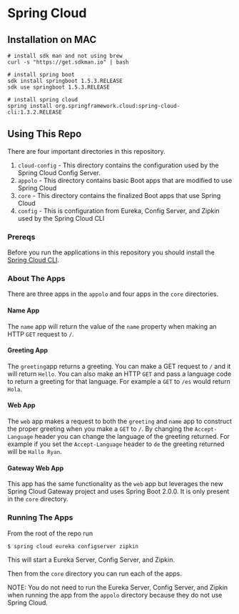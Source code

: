 # Spring Cloud

## Installation on MAC

```shell
# install sdk man and not using brew
curl -s "https://get.sdkman.io" | bash

# install spring boot
sdk install springboot 1.5.3.RELEASE
sdk use springboot 1.5.3.RELEASE

# install spring cloud
spring install org.springframework.cloud:spring-cloud-cli:1.3.2.RELEASE
```

## Using This Repo

There are four important directories in this repository.

1. `cloud-config` - This directory contains the configuration used by the Spring Cloud Config Server.
2. `appolo` - This directory contains basic Boot apps that are modified to use Spring Cloud
3. `core` - This directory contains the finalized Boot apps that use Spring Cloud
4. `config` - This is configuration from Eureka, Config Server, and Zipkin used by the Spring Cloud CLI

### Prereqs

Before you run the applications in this repository you should install the [Spring Cloud CLI](https://cloud.spring.io/spring-cloud-cli/).

### About The Apps

There are three apps in the `appolo` and four apps in the `core` directories.

#### Name App

The `name` app will return the value of the `name` property when making an HTTP `GET` request to `/`.

#### Greeting App

The `greeting`app returns a greeting. You can make a GET request to `/` and it will return `Hello`. You can also make an HTTP `GET`
and pass a language code to return a greeting for that language. For example a `GET` to `/es` would return `Hola`.

#### Web App

The `web` app makes a request to both the `greeting` and `name` app to construct the proper greeting when you make a `GET` to `/`.
By changing the `Accept-Language` header you can change the language of the greeting returned. For example if you set the `Accept-Language` header to `de` the greeting returned will be `Hallo Ryan`.

#### Gateway Web App

This app has the same functionality as the `web` app but leverages the new Spring Cloud Gateway project and uses Spring Boot 2.0.0.
It is only present in the `core` directory.

### Running The Apps

From the root of the repo run

```
$ spring cloud eureka configserver zipkin
```

This will start a Eureka Server, Config Server, and Zipkin.

Then from the `core` directory you can run each of the apps.

NOTE: You do not need to run the Eureka Server, Config Server, and Zipkin when running the app from the `appolo` directory because
they do not use Spring Cloud.
